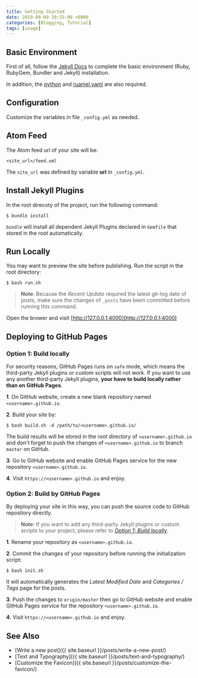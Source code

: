```yaml
---
title: Getting Started
date: 2019-08-09 20:55:00 +0800
categories: [Blogging, Tutorial]
tags: [usage]
---
```



## Basic Environment

First of all, follow the [Jekyll Docs](https://jekyllrb.com/docs/installation/)  to complete the basic environment (Ruby, RubyGem, Bundler and Jekyll)  installation.

In addition, the [python](https://www.python.org/downloads/) and [ruamel.yaml](https://pypi.org/project/ruamel.yaml/) are also required.

## Configuration

Customize the variables in file `_config.yml` as needed.

## Atom Feed

The Atom feed url of your site will be:

```
<site_url>/feed.xml
```

The `site_url` was defined by variable **url** in `_config.yml`.

## Install Jekyll Plugins

In the root direcoty of the project, run the following command:

```terminal
$ bundle install
```

`bundle` will install all dependent Jekyll Plugins declared in `Gemfile` that stored in the root automatically.

##  Run Locally

You may want to preview the site before publishing. Run the script in the root directory:

```terminal
$ bash run.sh
```
>**Note**: Because the *Recent Update* required the latest git-log date of posts, make sure the changes of `_posts` have been committed before running this command.

Open the brower and visit [http://127.0.0.1:4000](http://127.0.0.1:4000)

##  Deploying to GitHub Pages

### Option 1: Build locally

For security reasons, GitHub Pages runs on `safe` mode, which means the third-party Jekyll plugins or custom scripts will not work. If you want to use any another third-party Jekyll plugins, **your have to build locally rather than on GitHub Pages**.

**1**. On GitHub website, create a new blank repository named `<username>.github.io`.

**2**. Build your site by:

```console
$ bash build.sh -d /path/to/<username>.github.io/
```

The build results will be stored in the root directory of `<username>.github.io` and don't forget to push the changes of `<username>.github.io` to branch `master` on GitHub.

**3**. Go to GitHub website and enable GitHub Pages service for the new repository `<username>.github.io`.

**4**. Visit `https://<username>.github.io` and enjoy.


### Option 2: Build by GitHub Pages

By deploying your site in this way, you can push the source code to GitHub repository directly.

> **Note**: If you want to add any third-party Jekyll plugins or custom scripts to your project, please refer to [*Option 1: Build locally*](#option-1-build-locally).

**1**. Rename your repository as `<username>.github.io`.

**2**. Commit the changes of your repository before running the initialization script:

```console
$ bash init.sh
```

It will automatically generates the *Latest Modified Date* and *Categories / Tags* page for the posts.

**3**. Push the changes to `origin/master` then go to GitHub website and enable GitHub Pages service for the repository `<username>.github.io`.

**4**. Visit `https://<username>.github.io` and enjoy.

## See Also

* [Write a new post]({{ site.baseurl }}/posts/write-a-new-post/)
* [Text and Typography]({{ site.baseurl }}/posts/text-and-typography/)
* [Customize the Favicon]({{ site.baseurl }}/posts/customize-the-favicon/)
